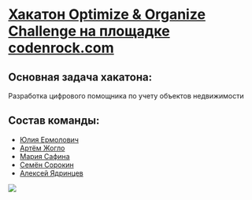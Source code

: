 # [Хакатон Optimize & Organize Challenge на площадке codenrock.com](https://codenrock.com/contests/optimize-organize-challenge#/info)  
## Основная задача хакатона:  
Разработка цифрового помощника по учету объектов недвижимости  
## Состав команды:  
  - [Юлия Ермолович](https://www.behance.net/makeevajulija)  
  - [Артём Жогло](https://github.com/ZhArtem)  
  - [Мария Сафина](https://github.com/mariesafin)  
  - [Семён Сорокин](https://github.com/SimonLen)  
  - [Алексей Ядринцев](https://github.com/Yyalexx)  
  
 ![](https://github.com/Yyalexx/o-o-cnallenge/blob/master/media/photo_video/OOCcert-1.png)
